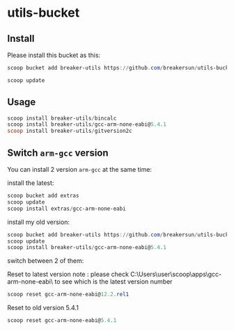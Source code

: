 # utils-bucket


## Install
Please install this bucket as this:

```powershell
scoop bucket add breaker-utils https://github.com/breakersun/utils-bucket.git

scoop update
```

## Usage

```powershell
scoop install breaker-utils/bincalc
scoop install breaker-utils/gcc-arm-none-eabi@5.4.1
scoop install breaker-utils/gitversion2c
```

## Switch `arm-gcc` version

You can install 2 version `arm-gcc` at the same time:

install the latest:
```powershell
scoop bucket add extras
scoop update
scoop install extras/gcc-arm-none-eabi
```

install my old version:
```powershell
scoop bucket add breaker-utils https://github.com/breakersun/utils-bucket.git
scoop update
scoop install breaker-utils/gcc-arm-none-eabi@5.4.1
```

switch between 2 of them:

Reset to latest version
note : please check C:\Users\user\scoop\apps\gcc-arm-none-eabi\ to see which is the latest version number

```powershell
scoop reset gcc-arm-none-eabi@12.2.rel1
```

Reset to old version 5.4.1

```powershell
scoop reset gcc-arm-none-eabi@5.4.1
```
